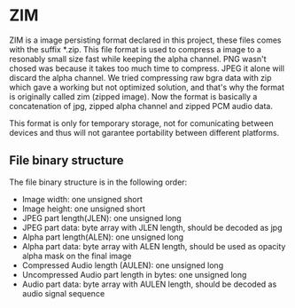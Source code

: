 ZIM
===

ZIM is a image persisting format declared in this project, these files comes with the
suffix *.zip.
This file format is used to compress a image to a resonably small size fast while
keeping the alpha channel.
PNG wasn't chosed was because it takes too much time to compress.
JPEG it alone will discard the alpha channel.
We tried compressing raw bgra data with zip which gave a working but not optimized
solution, and that's why the format is originally called zim (zipped image).
Now the format is basically a concatenation of jpg, zipped alpha channel and zipped PCM audio data.

This format is only for temporary storage, not for comunicating between devices and
thus will not garantee portability between different platforms.

File binary structure
---------------------

The file binary structure is in the following order:

 - Image width: one unsigned short
 - Image height: one unsigned short
 - JPEG part length(JLEN): one unsigned long
 - JPEG part data: byte array with JLEN length, should be decoded as jpg
 - Alpha part length(ALEN): one unsigned long
 - Alpha part data: byte array with ALEN length, should be used as opacity alpha mask on the final image
 - Compressed Audio length (AULEN): one unsigned long
 - Uncompressed Audio part length in bytes: one unsigned long
 - Audio part data: byte array with AULEN length, should be decoded as audio signal sequence
